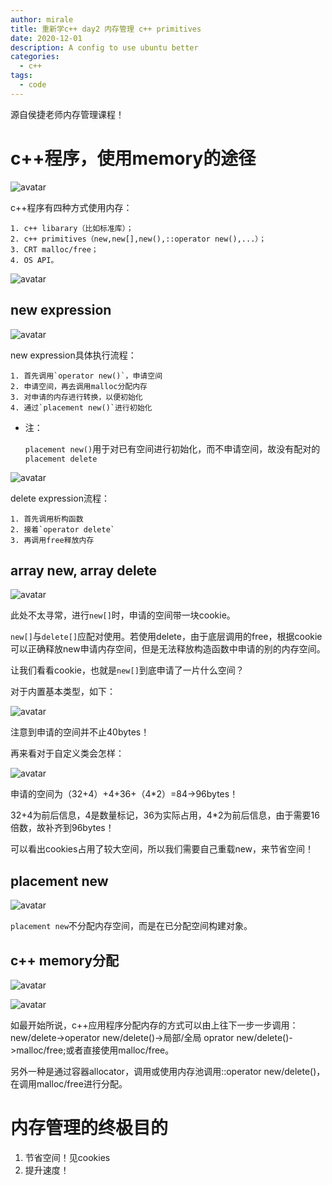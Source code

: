 ```yaml
---
author: mirale
title: 重新学c++ day2 内存管理 c++ primitives
date: 2020-12-01
description: A config to use ubuntu better
categories:
  - c++
tags:
  - code
---
```


源自侯捷老师内存管理课程！

# c++程序，使用memory的途径

![avatar](structure.jpg)

c++程序有四种方式使用内存：
    
    1. c++ libarary（比如标准库）；
    2. c++ primitives（new,new[],new(),::operator new(),...）；
    3. CRT malloc/free；
    4. OS API。

![avatar](memory_case.jpg)

## new expression

![avatar](new_expression.jpg)

new expression具体执行流程：

    1. 首先调用`operator new()`，申请空间
    2. 申请空间，再去调用malloc分配内存
    3. 对申请的内存进行转换，以便初始化
    4. 通过`placement new()`进行初始化

- 注：

    `placement new()`用于对已有空间进行初始化，而不申请空间，故没有配对的`placement delete`

![avatar](delete_expression.jpg)

delete expression流程：

    1. 首先调用析构函数
    2. 接着`operator delete`
    3. 再调用free释放内存

## array new, array delete

![avatar](array_new+array_delete.jpg)

此处不太寻常，进行`new[]`时，申请的空间带一块cookie。

`new[]`与`delete[]`应配对使用。若使用delete，由于底层调用的free，根据cookie可以正确释放new申请内存空间，但是无法释放构造函数中申请的别的内存空间。

让我们看看cookie，也就是`new[]`到底申请了一片什么空间？

对于内置基本类型，如下：

![avatar](array_size.jpg)

注意到申请的空间并不止40bytes！

再来看对于自定义类会怎样：

![avatar](array_size2.jpg)

申请的空间为（32+4）+4+36+（4*2）=84->96bytes！

32+4为前后信息，4是数量标记，36为实际占用，4*2为前后信息，由于需要16倍数，故补齐到96bytes！

可以看出cookies占用了较大空间，所以我们需要自己重载new，来节省空间！

## placement new

![avatar](placement_new.jpg)

`placement new`不分配内存空间，而是在已分配空间构建对象。

## c++ memory分配

![avatar](memory_allocate.jpg)

![avatar](memory_allocate2.jpg)

如最开始所说，c++应用程序分配内存的方式可以由上往下一步一步调用：new/delete->operator new/delete()->局部/全局 oprator new/delete()->malloc/free;或者直接使用malloc/free。

另外一种是通过容器allocator，调用或使用内存池调用::operator new/delete()，在调用malloc/free进行分配。

# 内存管理的终极目的

1. 节省空间！见cookies
2. 提升速度！